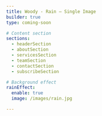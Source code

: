```yaml
---
title: Woody - Rain – Single Image
builder: true
type: coming-soon

# Content section
sections:
  - headerSection
  - aboutSection
  - servicesSection
  - teamSection
  - contactSection
  - subscribeSection

# Background effect
rainEffect: 
  enable: true
  image: /images/rain.jpg

---
```

